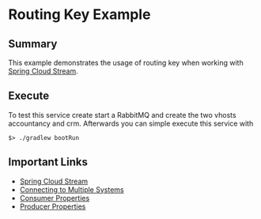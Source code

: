 # Routing Key Example
## Summary
This example demonstrates the usage of routing key when working with [Spring Cloud Stream](https://cloud.spring.io/spring-cloud-stream/).

## Execute
To test this service create start a RabbitMQ and create the two vhosts accountancy and crm. Afterwards you can simple execute this service with
```
$> ./gradlew bootRun
``` 

## Important Links
- [Spring Cloud Stream](https://cloud.spring.io/spring-cloud-stream/)
- [Connecting to Multiple Systems](https://docs.spring.io/spring-cloud-stream/docs/current/reference/htmlsingle/#multiple-systems)
- [Consumer Properties](https://docs.spring.io/spring-cloud-stream/docs/current/reference/htmlsingle/#_rabbitmq_consumer_properties)
- [Producer Properties](https://docs.spring.io/spring-cloud-stream/docs/current/reference/htmlsingle/#_rabbit_producer_properties)
